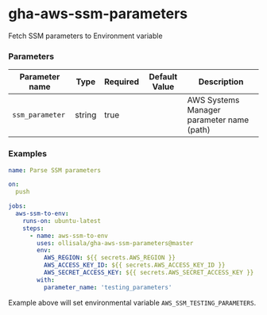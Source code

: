 # gha-aws-ssm-parameters
Fetch SSM parameters to Environment variable

### Parameters

Parameter name | Type | Required | Default Value | Description
--- | --- | --- | --- | ---
`ssm_parameter` | string | true | | AWS Systems Manager parameter name (path)

### Examples

```yaml
name: Parse SSM parameters

on:
  push

jobs:
  aws-ssm-to-env:
    runs-on: ubuntu-latest
    steps:
      - name: aws-ssm-to-env
        uses: ollisala/gha-aws-ssm-parameters@master
        env:
          AWS_REGION: ${{ secrets.AWS_REGION }}
          AWS_ACCESS_KEY_ID: ${{ secrets.AWS_ACCESS_KEY_ID }}
          AWS_SECRET_ACCESS_KEY: ${{ secrets.AWS_SECRET_ACCESS_KEY }}
        with:
          parameter_name: 'testing_parameters'
```

Example above will set environmental variable `AWS_SSM_TESTING_PARAMETERS`.
